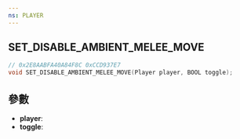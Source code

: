 ```yaml
---
ns: PLAYER
---
```

## SET_DISABLE_AMBIENT_MELEE_MOVE

```c
// 0x2E8AABFA40A84F8C 0xCCD937E7
void SET_DISABLE_AMBIENT_MELEE_MOVE(Player player, BOOL toggle);
```


## 參數
* **player**: 
* **toggle**: 

